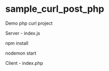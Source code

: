 # sample_curl_post_php

Demo php curl project

Server - index.js

npm install

nodemon start



Client - index.php
